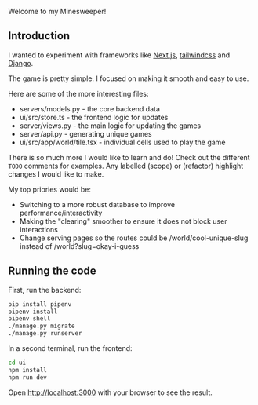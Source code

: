 Welcome to my Minesweeper!

## Introduction

I wanted to experiment with frameworks like [Next.js](https://nextjs.org/), [tailwindcss](https://tailwindcss.com/) and [Django](https://www.djangoproject.com/).

The game is pretty simple. I focused on making it smooth and easy to use.

Here are some of the more interesting files:

* servers/models.py - the core backend data
* ui/src/store.ts - the frontend logic for updates
* server/views.py - the main logic for updating the games
* server/api.py - generating unique games
* ui/src/app/world/tile.tsx - individual cells used to play the game

There is so much more I would like to learn and do! Check out the different `TODO` comments for examples. Any labelled (scope) or (refactor) highlight changes I would like to make.

My top priories would be:

* Switching to a more robust database to improve performance/interactivity
* Making the "clearing" smoother to ensure it does not block user interactions
* Change serving pages so the routes could be /world/cool-unique-slug instead of /world?slug=okay-i-guess

## Running the code

First, run the backend:

```bash
pip install pipenv
pipenv install
pipenv shell
./manage.py migrate
./manage.py runserver
```

In a second terminal, run the frontend:

```bash
cd ui
npm install
npm run dev
```

Open [http://localhost:3000](http://localhost:3000) with your browser to see the result.
